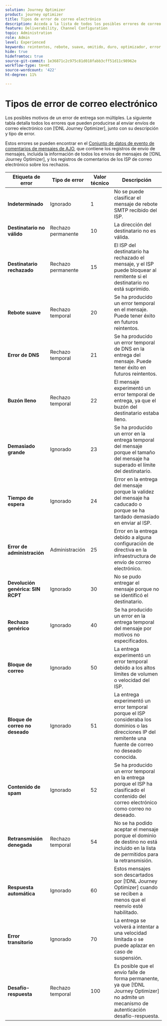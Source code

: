 ```yaml
---
solution: Journey Optimizer
product: journey optimizer
title: Tipos de error de correo electrónico
description: Acceda a la lista de todos los posibles errores de correo electrónico al realizar entregas con Journey Optimizer.
feature: Deliverability, Channel Configuration
topic: Administration
role: Admin
level: Experienced
keywords: reintentos, rebote, suave, omitido, duro, optimizador, error
hide: true
hidefromtoc: true
source-git-commit: 1e36871c2c975c81d018fabb3cff51d11c98962e
workflow-type: tm+mt
source-wordcount: '422'
ht-degree: 11%

---
```



# Tipos de error de correo electrónico

Los posibles motivos de un error de entrega son múltiples. La siguiente tabla detalla todos los errores que pueden producirse al enviar envíos de correo electrónico con [!DNL Journey Optimizer], junto con su descripción y tipo de error.

Estos errores se pueden encontrar en el [Conjunto de datos de evento de comentarios de mensajes de AJO](../data/datasets-query-examples.md#message-feedback-event-dataset), que contiene los registros de envío de mensajes, incluida la información de todos los envíos de mensajes de [!DNL Journey Optimizer], y los registros de comentarios de los ISP de correo electrónico sobre los rechazos.

| Etiqueta de error | Tipo de error | Valor técnico | Descripción |
| --- | --- | --- | --- |
| **Indeterminado** | Ignorado | 1 | No se puede clasificar el mensaje de rebote SMTP recibido del ISP. |
| **Destinatario no válido** | Rechazo permanente | 10 | La dirección del destinatario no es válida. |
| **Destinatario rechazado** | Rechazo permanente | 15 | El ISP del destinatario ha rechazado el mensaje, y el ISP puede bloquear al remitente si el destinatario no está suprimido. |
| **Rebote suave** | Rechazo temporal | 20 | Se ha producido un error temporal en el mensaje. Puede tener éxito en futuros reintentos. |
| **Error de DNS** | Rechazo temporal | 21 | Se ha producido un error temporal de DNS en la entrega del mensaje. Puede tener éxito en futuros reintentos. |
| **Buzón lleno** | Rechazo temporal | 22 | El mensaje experimentó un error temporal de entrega, ya que el buzón del destinatario estaba lleno. |
| **Demasiado grande** | Ignorado | 23 | Se ha producido un error en la entrega temporal del mensaje porque el tamaño del mensaje ha superado el límite del destinatario. |
| **Tiempo de espera** | Ignorado | 24 | Error en la entrega del mensaje porque la validez del mensaje ha caducado o porque se ha tardado demasiado en enviar al ISP. |
| **Error de administración** | Administración | 25 | Error en la entrega debido a alguna configuración de directiva en la infraestructura de envío de correo electrónico. |
| **Devolución genérica: SIN RCPT** | Ignorado | 30 | No se pudo entregar el mensaje porque no se identificó el destinatario. |
| **Rechazo genérico** | Ignorado | 40 | Se ha producido un error en la entrega temporal del mensaje por motivos no especificados. |
| **Bloque de correo** | Ignorado | 50 | La entrega experimentó un error temporal debido a los altos límites de volumen o velocidad del ISP. |
| **Bloque de correo no deseado** | Ignorado | 51 | La entrega experimentó un error temporal porque el ISP consideraba los dominios o las direcciones IP del remitente una fuente de correo no deseado conocida. |
| **Contenido de spam** | Ignorado | 52 | Se ha producido un error temporal en la entrega porque el ISP ha clasificado el contenido del correo electrónico como correo no deseado. |
| **Retransmisión denegada** | Rechazo temporal | 54 | No se ha podido aceptar el mensaje porque el dominio de destino no está incluido en la lista de permitidos para la retransmisión. |
| **Respuesta automática** | Ignorado | 60 | Estos mensajes son descartados por [!DNL Journey Optimizer] cuando se reciben a menos que el reenvío esté habilitado. |
| **Error transitorio** | Ignorado | 70 | La entrega se volverá a intentar a una velocidad limitada o se puede aplazar en caso de suspensión. |
| **Desafío-respuesta** | Rechazo temporal | 100 | Es posible que el envío falle de forma permanente, ya que [!DNL Journey Optimizer] no admite un mecanismo de autenticación desafío-respuesta. |
